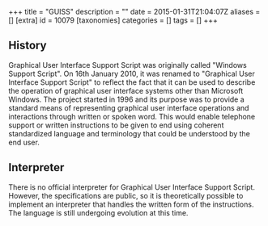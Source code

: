 +++
title = "GUISS"
description = ""
date = 2015-01-31T21:04:07Z
aliases = []
[extra]
id = 10079
[taxonomies]
categories = []
tags = []
+++



## History
Graphical User Interface Support Script was originally called "Windows Support Script". On 16th January 2010, it was renamed to "Graphical User Interface Support Script" to reflect the fact that it can be used to describe the operation of graphical user interface systems other than Microsoft Windows. The project started in 1996 and its purpose was to provide a standard means of representing graphical user interface operations and interactions through written or spoken word. This would enable telephone support or written instructions to be given to end using coherent standardized language and terminology that could be understood by the end user.

## Interpreter
There is no official interpreter for Graphical User Interface Support Script. However, the specifications are public, so it is theoretically possible to implement an interpreter that handles the written form of the instructions. The language is still undergoing evolution at this time.
